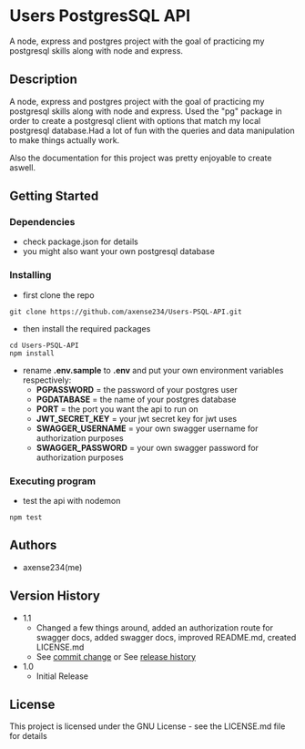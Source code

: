 # **Users PostgresSQL API**

A node, express and postgres project with the goal of practicing my postgresql skills along with node and express.

## Description

A node, express and postgres project with the goal of practicing my postgresql skills along with node and express.
Used the "pg" package in order to create a postgresql client
with options that match my local postgresql database.Had a lot of fun with the queries and data manipulation to make things actually work.

Also the documentation for this project was pretty enjoyable to create aswell.

## Getting Started

### Dependencies

- check package.json for details
- you might also want your own postgresql database

### Installing

- first clone the repo

```
git clone https://github.com/axense234/Users-PSQL-API.git
```

- then install the required packages

```
cd Users-PSQL-API
npm install
```

- rename **.env.sample** to **.env** and put your own environment variables respectively:
  - **PGPASSWORD** = the password of your postgres user
  - **PGDATABASE** = the name of your postgres database
  - **PORT** = the port you want the api to run on
  - **JWT_SECRET_KEY** = your jwt secret key for jwt uses
  - **SWAGGER_USERNAME** = your own swagger username for authorization purposes
  - **SWAGGER_PASSWORD** = your own swagger password for authorization purposes

### Executing program

- test the api with nodemon

```
npm test
```

## Authors

- axense234(me)

## Version History

- 1.1
  - Changed a few things around, added an authorization route for swagger docs, added swagger docs, improved README.md, created LICENSE.md
  - See [commit change](https://github.com/axense234/Users-PSQL-API/commits/master) or See [release history](https://github.com/axense234/Users-PSQL-API/releases)
- 1.0
  - Initial Release

## License

This project is licensed under the GNU License - see the LICENSE.md file for details
